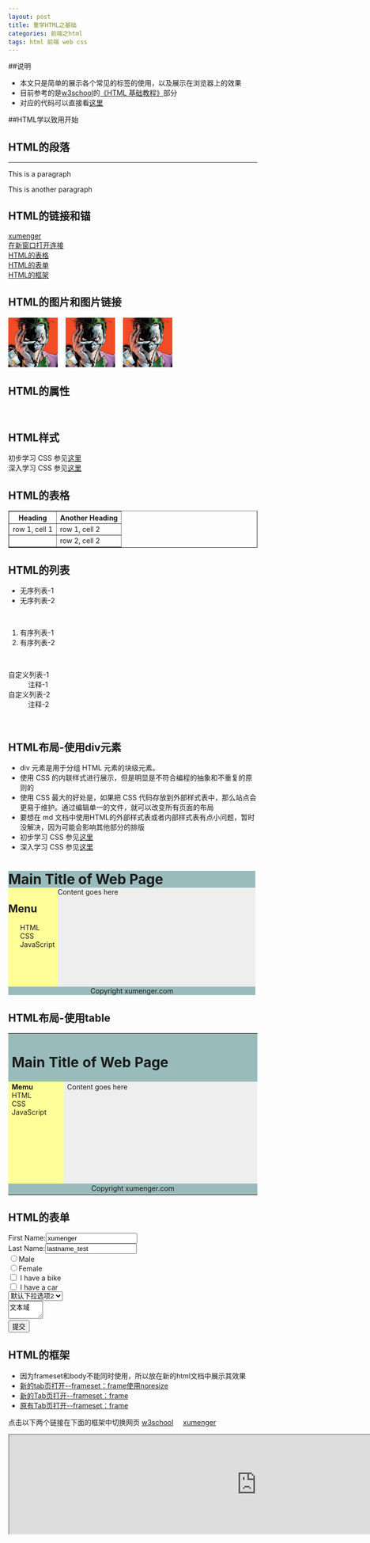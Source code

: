 ```yaml
---
layout: post
title: 重学HTML之基础
categories: 前端之html 
tags: html 前端 web css
---
```


##说明

* 本文只是简单的展示各个常见的标签的使用，以及展示在浏览器上的效果
* 目前参考的是[w3school](http://www.w3school.com.cn)的[《HTML 基础教程》](http://www.w3school.com.cn/html/index.asp)部分
* 对应的代码可以直接看[这里](https://raw.githubusercontent.com/xumenger/xumenger.github.io/master/_posts/2016-04-03-html-20160403.md)

##HTML学以致用开始

<html>
<head> <meta http-equiv="Content-Type" content="text/html; charset=utf-8" />
<title>实验HTML</title>
</head>

<body>
<h2>HTML的段落</h2>
<hr/>
<!-- HTML注释 -->
<p>This is a paragraph</p>
<p>This is another paragraph</p>

<h2>HTML的链接和锚</h2>
<a href="http://www.xumenger.com">xumenger</a><br>
<a href="http://www.xumenger.com" target="_blank">在新窗口打开连接</a></br>
<a href='#a-table'>HTML的表格</a></br>
<a href='#a-form'>HTML的表单</a></br>
<a href='#a-iframe'>HTML的框架</a></br>

<h2>HTML的图片和图片链接</h2>
<img src="../media/image/joker.jpeg" width="100" height="100" />&nbsp;&nbsp;&nbsp;
<img src="../media/image/joker.jpeg" width="100" height="100" alt="在浏览器无法载入图像时，替换文本属性告诉读者她们失去的信息">&nbsp;&nbsp;&nbsp;
<a href="http://www.xumenger.com"><img border="0" src="../media/image/joker.jpeg" width="100" height="100" /></a>

<h2>HTML的属性</h2>
<div class="divclass" id="divid"></div></br>

<h2>HTML样式</h2>

初步学习 CSS 参见<a href="http://www.w3school.com.cn/html/html_css.asp">这里</a></br>
深入学习 CSS 参见<a href="http://www.w3school.com.cn/css/index.asp">这里</a></br>

<h2><a name = 'a-table'>HTML的表格</a></h2>
<table border="1">
<tr>
<th>Heading</th>
<th>Another Heading</th>
</tr>
<tr>
<td>row 1, cell 1</td>
<td>row 1, cell 2</td>
</tr>
<tr>
<td>&nbsp;</td>
<td>row 2, cell 2</td>
</tr>
</table>

<h2>HTML的列表</h2>

<ul>
<li>无序列表-1</li>
<li>无序列表-2</li>
</ul>
</br>

<ol>
<li>有序列表-1</li>
<li>有序列表-2</li>
</ol>
</br>

<dl>
<dt>自定义列表-1</dt>
<dd>注释-1</dd>
<dt>自定义列表-2</dt>
<dd>注释-2</dd>
</dl>
</br>

<h2>HTML布局-使用div元素</h2>

<ul>
<li>div 元素是用于分组 HTML 元素的块级元素。</li>
<li>使用 CSS 的内联样式进行展示，但是明显是不符合编程的抽象和不重复的原则的</li>
<li>使用 CSS 最大的好处是，如果把 CSS 代码存放到外部样式表中，那么站点会更易于维护。通过编辑单一的文件，就可以改变所有页面的布局</li>
<li>要想在 md 文档中使用HTML的外部样式表或者内部样式表有点小问题，暂时没解决，因为可能会影响其他部分的排版</li>
<li>初步学习 CSS 参见<a href="http://www.w3school.com.cn/html/html_css.asp">这里</a></li>
<li>深入学习 CSS 参见<a href="http://www.w3school.com.cn/css/index.asp">这里</a></li>
</ul>

<div style="width: 500px">

<div style="background-color: #99bbbb;">
<h1 style="margin-bottom: 0;">Main Title of Web Page</h1>
</div>

<div style="background-color: #ffff99; height: 200px; width:100px; float: left;">
<h2>Menu</h2>

<ul style="margin: 0;">
<li style="list-style: none;">HTML</li>
<li style="list-style: none;">CSS</li>
<li style="list-style: none;">JavaScript</li>
</ul>
</div>

<div style="background-color:#EEEEEE; height:200px; width:400px; float:left;">Content goes here</div>
<div style="background-color: #99bbbb; clear: both; text-align: center;">Copyright xumenger.com</div>
</div>

<h2>HTML布局-使用table</h2>

<table width="500" border="0">
<tr>
<td colspan="2" style="background-color:#99bbbb;">
<h1>Main Title of Web Page</h1>
</td>
</tr>

<tr valign="top">
<td style="background-color:#ffff99; width:100px; text-align:top;">
<b>Memu</b></br>
HTML</br>
CSS</br>
JavaScript</br>
</td>

<td style="background-color:#EEEEEE; height:200px; width:400px; text-align:top;">Content goes here</td>
<tr>

<tr>
<td colspan="2" style="background-color:#99bbbb; text-align:center;">Copyright xumenger.com</td>
</tr>
</table>

<h2><a name = 'a-form'>HTML的表单</a></h2>

<form>
First Name:<input type="text" name="firstname" value="xumenger" /></br>
Last Name:<input type="text" name="lastname" value="lastname_test" /></br>
<input type="radio" name="sex" value="male" />Male</br>
<input type="radio" name="sex" value="female" />Female</br>
<input type="checkbox" name="bike" /> I have a bike</br>
<input type="checkbox" name="car" /> I have a car</br>
<select>
<option>下拉选项1
<option selected>默认下拉选项2
<option>下拉选项3
</select></br>
<textarea name="Comment" rows="2" cols="6">文本域</textarea></br>
<input type="submit" value="提交" />
</form>

<h2><a name = 'a-iframe'>HTML的框架</a></h2>

<ul>
<li>因为frameset和body不能同时使用，所以放在新的html文档中展示其效果</li>
<li><a href="../../download/20160404/frameset-1.html" target="_blank">新的tab页打开--frameset：frame使用noresize</a></li>
<li><a href="../../download/20160404/frameset-2.html" target="_blank">新的Tab页打开--frameset：frame</a></li>
<li><a href="../../download/20160404/frameset-2.html">原有Tab页打开--frameset：frame</a></li>
</ul>

点击以下两个链接在下面的框架中切换网页
<a href="http://www.w3school.com.cn" target="iframe_a">w3school</a>&nbsp;&nbsp;&nbsp;&nbsp;
<a href="http://www.xumenger.com" target="iframe_a">xumenger</a>
<iframe src="http://www.xumenger.com" width="1000" height="200" name="iframe_a"></iframe>

</body>
</html>
